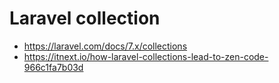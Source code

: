 # Laravel collection 

- https://laravel.com/docs/7.x/collections
- https://itnext.io/how-laravel-collections-lead-to-zen-code-966c1fa7b03d

